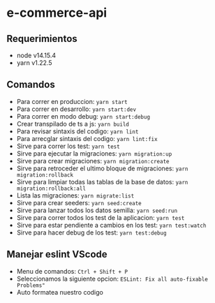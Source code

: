 # e-commerce-api

## Requerimientos
- node v14.15.4
- yarn v1.22.5

## Comandos
- Para correr en produccion: ```yarn start```
- Para correr en desarrollo: ```yarn start:dev```
- Para correr en modo debug: ```yarn start:debug```
- Crear transpilado de ts a js: ```yarn build```
- Para revisar sintaxis del codigo: ```yarn lint```
- Para arrecglar sintaxis del codigo: ```yarn lint:fix```
- Sirve para correr los test: ```yarn test```
- Sirve para ejecutar la migraciones: ```yarn migration:up```
- Sirve para crear migraciones: ```yarn migration:create```
- Sirve para retroceder el ultimo bloque de migraciones: ```yarn migration:rollback```
- Sirve para limpiar todas las tablas de la base de datos: ```yarn migration:rollback:all```
- Lista las migraciones: ```yarn migrate:list```
- Sirve para crear seeders: ```yarn seed:create```
- Sirve para lanzar todos los datos semilla: ```yarn seed:run```
- Sirve para correr todos los test de la aplicacion: ```yarn test```
- Sirve para estar pendiente a cambios en los test: ```yarn test:watch```
- Sirve para hacer debug de los test: ```yarn test:debug```

## Manejar eslint VScode
- Menu de comandos: ```Ctrl + Shift + P```
- Seleccionamos la siguiente opcion: ```ESLint: Fix all auto-fixable Problems"```
- Auto formatea nuestro codigo